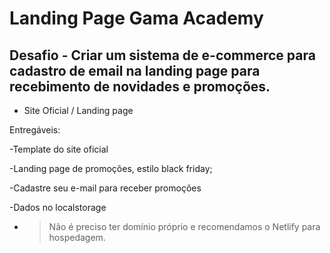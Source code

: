 # Landing Page Gama Academy

## Desafio - Criar um sistema de e-commerce para cadastro de email na landing page para recebimento de novidades e promoções.

- Site Oficial / Landing page  

Entregáveis: 

-Template do site oficial 

-Landing page de promoções, estilo black friday; 

-Cadastre seu e-mail para receber promoções 

-Dados no localstorage

- >Não é preciso ter domínio próprio e recomendamos o Netlify para hospedagem.

